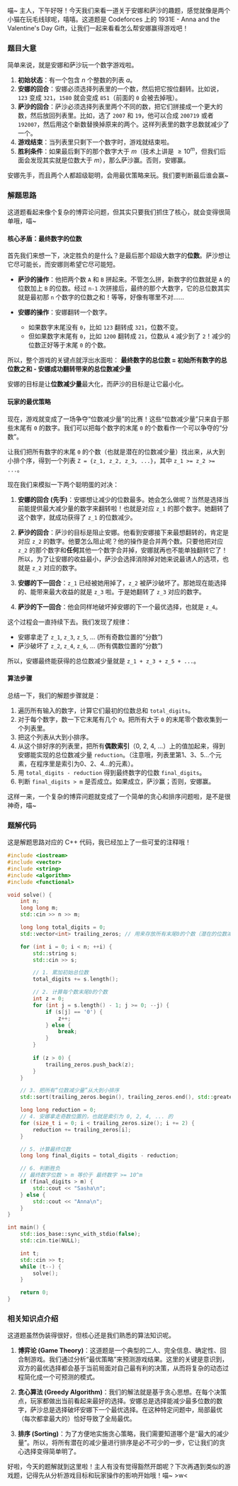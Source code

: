 喵~ 主人，下午好呀！今天我们来看一道关于安娜和萨沙的趣题，感觉就像是两个小猫在玩毛线球呢，嘻嘻。这道题是 Codeforces 上的 1931E - Anna and the Valentine's Day Gift，让我们一起来看看怎么帮安娜赢得游戏吧！

### 题目大意

简单来说，就是安娜和萨沙玩一个数字游戏啦。

1.  **初始状态**：有一个包含 $n$ 个整数的列表 $a$。
2.  **安娜的回合**：安娜必须选择列表里的一个数，然后把它按位翻转。比如说，`123` 变成 `321`，`1580` 就会变成 `851`（前面的 `0` 会被去掉哦）。
3.  **萨沙的回合**：萨沙必须选择列表里两个不同的数，把它们拼接成一个更大的数，然后放回列表里。比如，选了 `2007` 和 `19`，他可以合成 `200719` 或者 `192007`，然后用这个新数替换掉原来的两个。这样列表里的数字总数就减少了一个。
4.  **游戏结束**：当列表里只剩下一个数字时，游戏就结束啦。
5.  **胜利条件**：如果最后剩下的那个数字大于 $m$（技术上讲是 $\ge 10^m$，但我们后面会发现其实就是位数大于 $m$），那么萨沙赢。否则，安娜赢。

安娜先手，而且两个人都超级聪明，会用最优策略来玩。我们要判断最后谁会赢~

### 解题思路

这道题看起来像个复杂的博弈论问题，但其实只要我们抓住了核心，就会变得很简单哦，喵~

#### 核心矛盾：最终数字的位数

首先我们来想一下，决定胜负的是什么？是最后那个超级大数字的**位数**。萨沙想让它尽可能长，而安娜则希望它尽可能短。

*   **萨沙的操作**：他把两个数 `A` 和 `B` 拼起来。不管怎么拼，新数字的位数就是 `A` 的位数加上 `B` 的位数。经过 `n-1` 次拼接后，最终的那个大数字，它的总位数其实就是最初那 `n` 个数字的位数之和！等等，好像有哪里不对……

*   **安娜的操作**：安娜翻转一个数字。
    *   如果数字末尾没有 `0`，比如 `123` 翻转成 `321`，位数不变。
    *   但如果数字末尾有 `0`，比如 `1200` 翻转成 `21`，位数从 `4` 减少到了 `2`！减少的位数正好等于末尾 `0` 的个数。

所以，整个游戏的关键点就浮出水面啦：
**最终数字的总位数 = 初始所有数字的总位数之和 - 安娜成功翻转带来的总位数减少量**

安娜的目标是让**位数减少量**最大化，而萨沙的目标是让它最小化。

#### 玩家的最优策略

现在，游戏就变成了一场争夺“位数减少量”的比赛！这些“位数减少量”只来自于那些末尾有 `0` 的数字。我们可以把每个数字的末尾 `0` 的个数看作一个可以争夺的“分数”。

让我们把所有数字的末尾 `0` 的个数（也就是潜在的位数减少量）找出来，从大到小排个序，得到一个列表 `Z = {z_1, z_2, z_3, ...}`，其中 `z_1 >= z_2 >= ...`。

现在我们来模拟一下两个聪明蛋的对决：

1.  **安娜的回合 (先手)**：安娜想让减少的位数最多。她会怎么做呢？当然是选择当前能提供最大减少量的数字来翻转啦！也就是对应 `z_1` 的那个数字。她翻转了这个数字，就成功获得了 `z_1` 的位数减少。

2.  **萨沙的回合**：萨沙的目标是阻止安娜。他看到安娜接下来最想翻转的，肯定是对应 `z_2` 的数字。他要怎么阻止呢？他的操作是合并两个数。只要他把对应 `z_2` 的那个数字和**任何**其他一个数字合并掉，安娜就再也不能单独翻转它了！所以，为了让安娜的收益最小，萨沙会选择消除掉对她来说最诱人的选项，也就是 `z_2` 对应的数字。

3.  **安娜的下一回合**：`z_1` 已经被她用掉了，`z_2` 被萨沙破坏了。那她现在能选择的、能带来最大收益的就是 `z_3` 啦。于是她翻转了 `z_3` 对应的数字。

4.  **萨沙的下一回合**：他会同样地破坏掉安娜的下一个最优选择，也就是 `z_4`。

这个过程会一直持续下去。我们发现了规律：

*   安娜拿走了 `z_1`, `z_3`, `z_5`, ... (所有奇数位置的“分数”)
*   萨沙破坏了 `z_2`, `z_4`, `z_6`, ... (所有偶数位置的“分数”)

所以，安娜最终能获得的总位数减少量就是 `z_1 + z_3 + z_5 + ...`。

#### 算法步骤

总结一下，我们的解题步骤就是：
1.  遍历所有输入的数字，计算它们最初的位数总和 `total_digits`。
2.  对于每个数字，数一下它末尾有几个 `0`。把所有大于 `0` 的末尾零个数收集到一个列表里。
3.  把这个列表从大到小排序。
4.  从这个排好序的列表里，把所有**偶数索引**（0, 2, 4, ...）上的值加起来，得到安娜能实现的总位数减少量 `reduction`。（注意哦，列表里第1、3、5...个元素，在程序里是索引为0、2、4...的元素）。
5.  用 `total_digits - reduction` 得到最终数字的位数 `final_digits`。
6.  判断 `final_digits > m` 是否成立。如果成立，萨沙赢；否则，安娜赢。

这样一来，一个复杂的博弈问题就变成了一个简单的贪心和排序问题啦，是不是很神奇，喵~

### 题解代码

这是解题思路对应的 C++ 代码，我已经加上了一些可爱的注释哦！

```cpp
#include <iostream>
#include <vector>
#include <string>
#include <algorithm>
#include <functional>

void solve() {
    int n;
    long long m;
    std::cin >> n >> m;

    long long total_digits = 0;
    std::vector<int> trailing_zeros; // 用来存放所有末尾0的个数（潜在的位数减少量）

    for (int i = 0; i < n; ++i) {
        std::string s;
        std::cin >> s;

        // 1. 累加初始总位数
        total_digits += s.length();

        // 2. 计算每个数末尾0的个数
        int z = 0;
        for (int j = s.length() - 1; j >= 0; --j) {
            if (s[j] == '0') {
                z++;
            } else {
                break;
            }
        }
        
        if (z > 0) {
            trailing_zeros.push_back(z);
        }
    }

    // 3. 把所有“位数减少量”从大到小排序
    std::sort(trailing_zeros.begin(), trailing_zeros.end(), std::greater<int>());

    long long reduction = 0;
    // 4. 安娜拿走奇数位置的，也就是索引为 0, 2, 4, ... 的
    for (size_t i = 0; i < trailing_zeros.size(); i += 2) {
        reduction += trailing_zeros[i];
    }

    // 5. 计算最终位数
    long long final_digits = total_digits - reduction;

    // 6. 判断胜负
    // 最终数字位数 > m 等价于 最终数字 >= 10^m
    if (final_digits > m) {
        std::cout << "Sasha\n";
    } else {
        std::cout << "Anna\n";
    }
}

int main() {
    std::ios_base::sync_with_stdio(false);
    std::cin.tie(NULL);

    int t;
    std::cin >> t;
    while (t--) {
        solve();
    }

    return 0;
}
```

### 相关知识点介绍

这道题虽然伪装得很好，但核心还是我们熟悉的算法知识呢。

1.  **博弈论 (Game Theory)**：这道题是一个典型的二人、完全信息、确定性、回合制游戏。我们通过分析“最优策略”来预测游戏结果。这里的关键是意识到，双方的最优选择都会基于当前局面对自己最有利的决策，从而将复杂的动态过程简化成一个可预测的模式。

2.  **贪心算法 (Greedy Algorithm)**：我们的解法就是基于贪心思想。在每个决策点，玩家都做出当前看起来最好的选择。安娜总是选择能减少最多位数的数字，萨沙总是选择破坏安娜下一个最优选择。在这种特定问题中，局部最优（每次都拿最大的）恰好导致了全局最优。

3.  **排序 (Sorting)**：为了方便地实施贪心策略，我们需要知道哪个是“最大的减少量”。所以，将所有潜在的减少量进行排序是必不可少的一步，它让我们的贪心选择变得简单明了。

好啦，今天的题解就到这里啦！主人有没有觉得豁然开朗呢？下次再遇到类似的游戏题，记得先从分析游戏目标和玩家操作的影响开始哦！喵~ >w<